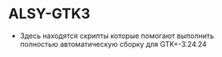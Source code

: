 # ALSY-GTK3

+  Здесь находятся скрипты которые помогают выполнить  
   полностью автоматическую сборку для  GTK+-3.24.24
